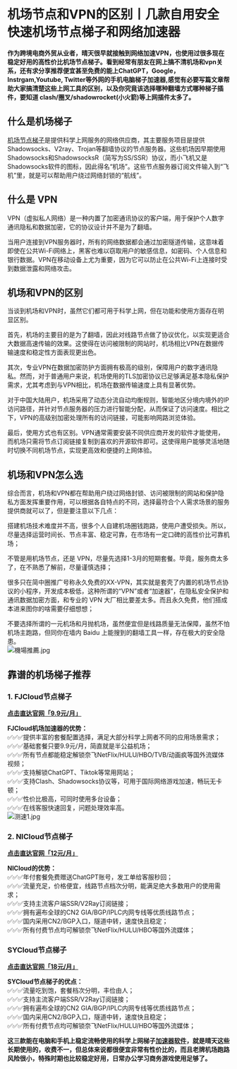 # 机场节点和VPN的区别丨几款自用安全快速机场节点梯子和网络加速器

**作为跨境电商外贸从业者，晴天很早就接触到网络加速VPN，也使用过很多现在稳定好用的高性价比机场节点梯子。看到经常有朋友在网上搞不清机场和vpn关系，还有求分享推荐便宜甚至免费的能上ChatGPT，Google，Instrgam,Youtube, Twitter等外网的手机电脑梯子加速器,感觉有必要写篇文章帮助大家搞清楚这些上网工具的区别，以及你究竟该选择哪种翻墙方式哪种梯子插件，要知道 clash/圈叉/shadowrocket(小火箭)等上网插件太多了。**

## 什么是机场梯子
[机场节点梯子](https://reactchina.sxlcdn.com/t/topic/40313)是提供科学上网服务的网络供应商，其主要服务项目是提供Shadowsocks、V2ray、Trojan等翻墙协议的节点服务器。这些机场因早期使用Shadowsocks和ShadowsocksR（简写为SS/SSR）协议，而小飞机又是Shadowsocks软件的图标，因此得名“机场”。这些节点服务器订阅文件输入到“飞机”里，就是可以帮助用户绕过网络封锁的“航线”。

## 什么是 VPN
VPN（虚拟私人网络）是一种内置了加密通讯协议的客户端，用于保护个人数字通讯隐私和数据加密，它的协议设计并不是为了翻墙。

当用户连接到VPN服务器时，所有的网络数据都会通过加密隧道传输，这意味着即使在公共Wi-Fi网络上，黑客也难以窃取用户的敏感信息，如密码、个人信息和银行数据。VPN在移动设备上尤为重要，因为它可以防止在公共Wi-Fi上连接时受到数据泄露和网络攻击。

## 机场和VPN的区别
当谈到机场和VPN时，虽然它们都可用于科学上网，但在功能和使用方面存在明显区别。

首先，机场的主要目的是为了翻墙，因此对线路节点做了协议优化，以实现更适合大数据高速传输的效果。这使得在访问被限制的网站时，机场相比VPN在数据传输速度和稳定性方面表现更出色。

其次，专业VPN在数据加密防护方面拥有极高的级别，保障用户的数字通讯隐私。然而，对于普通用户来说，机场使用的TLS加密协议已足够满足基本隐私保护需求，尤其考虑到与VPN相比，机场在数据传输速度上具有显著优势。

对于中国大陆用户，机场采用了动态分流自动均衡规则，智能地区分境内境外的IP访问路径，并针对节点服务器的压力进行智能分配，从而保证了访问速度。相比之下，VPN的高级别加密处理所有的访问链接，可能影响网路浏览体验。

最后，使用方式也有区别。VPN通常需要安装不同供应商开发的软件才能使用，而机场只需将节点订阅链接复制到喜欢的开源软件即可。这使得用户能够灵活地随时切换不同机场节点，实现更高效和便捷的上网体验。

## 机场和VPN怎么选

综合而言，机场和VPN都在帮助用户绕过网络封锁、访问被限制的网站和保护隐私方面发挥重要作用，可以根据各自特点的不同，选择最符合个人需求场景的服务提供商就可以了，但是要注意以下几点：

搭建机场技术难度并不高，很多个人自建机场圈钱跑路，使用户遭受损失。所以，尽量选择运营时间长、节点丰富、稳定可靠，在市场有一定口碑的高性价比可靠机场；

不管是用机场节点，还是 VPN，尽量先选择1-3月的短期套餐。毕竟，服务商太多了，在不熟悉了解前，尽量谨慎选择；

很多只在简中圈推广号称永久免费的XX-VPN，其实就是套壳了内置的机场节点协议的小程序，开发成本极低，这种所谓的“VPN”或者“加速器”，在隐私安全保护和通讯数据加密方面，和专业的 VPN 大厂相比要差太多。而且永久免费，他们搭成本进来图你的啥需要仔细想想；

不要选择所谓的一元机场和月抛机场，虽然便宜但是线路质量无法保障，虽然不怕机场主跑路，但同你在墙内 Baidu 上能搜到的翻墙工具一样，存在极大的安全隐患。  
![機場推薦.jpg](https://s2.loli.net/2023/10/21/GTzleKN9QmI8wVh.jpg)

## 靠谱的机场梯子推荐



### 1. FJCloud节点梯子
[**点击直达官网「9.9元/月」**](https://go.51tz.cc/fjcloud)

**FJCloud机场加速器的优势：**  
✅✅✅提供丰富的套餐配置选择，满足大部分科学上网者不同的应用场景需求；  
✅✅✅基础套餐只要9.9元/月，简直就是半公益机场；  
✅✅✅所有节点都能稳定解锁奈飞NetFlix/HULU/HBO/TVB/动画疯等国外流媒体视频；  
✅✅✅支持解锁ChatGPT、Tiktok等常用网站；  
✅✅✅支持Clash、Shadowsocks协议等，可用于国际网络游戏加速，畅玩无卡顿；  
✅✅✅性价比极高，可同时使用多台设备；  
✅✅✅在线客服快速回复，问题处理效率高。    
![测速1.jpg](https://s2.loli.net/2023/10/21/9Ns7FvAWziDhErT.jpg)

### 2. NICloud节点梯子
[**点击直达官网「12元/月」**](https://go.51tz.cc/nicecloud)

**NICloud的优势：**  
✅✅✅年付套餐免费赠送ChatGPT账号，发工单给客服秒回；  
✅✅✅流量充足，价格便宜，线路节点档次分明，能满足绝大多数用户的使用需求；  
✅✅✅支持主流客户端SSR/V2Ray订阅链接；  
✅✅✅拥有遍布全球的CN2 GIA/BGP/IPLC内网专线等优质线路节点；  
✅✅✅国内采用CN2/BGP入口，隧道中转，速度快且稳定；  
✅✅✅所有付费节点均可解锁奈飞NetFlix/HULU/HBO等国外流媒体；  

### SYCloud节点梯子
[**点击直达官网「18元/月」**](https://go.51tz.cc/sycloud)

**SYCloud节点梯子的优点：**  
✅✅✅流量吃到饱，套餐档次分明，丰俭由人；  
✅✅✅支持主流客户端SSR/V2Ray订阅链接；  
✅✅✅拥有遍布全球的CN2 GIA/BGP/IPLC内网专线等优质线路节点；  
✅✅✅国内采用CN2/BGP入口，隧道中转，速度快且稳定；  
✅✅✅所有付费节点均可解锁奈飞NetFlix/HULU/HBO等国外流媒体；  

**这三款能在电脑和手机上稳定流畅使用的科学上网梯子[**加速器软件**](http://react-china.org/t/topic/40275)，就是晴天这些长期使用的，收费不一，但总体来说都很便宜非常有性价比的，而且老牌机场跑路风险很小，特殊时期也比较稳定好用，日常办公学习商务游戏使用足够了。**

